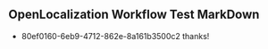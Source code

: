 ## OpenLocalization Workflow Test MarkDown
* 80ef0160-6eb9-4712-862e-8a161b3500c2 
thanks!<!--HONumber=Mar16_HO2-->
